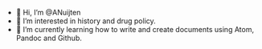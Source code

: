 - 👋 Hi, I’m @ANuijten
- 👀 I’m interested in history and drug policy.
- 🌱 I’m currently learning how to write and create documents using Atom, Pandoc and Github.

<!---
ANuijten/ANuijten is a ✨ special ✨ repository because its `README.md` (this file) appears on your GitHub profile.
You can click the Preview link to take a look at your changes.
--->
